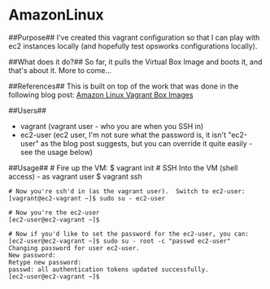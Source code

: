 AmazonLinux
====

##Purpose##
I've created this vagrant configuration so that I can play with ec2 instances locally (and
  hopefully test opsworks configurations locally).

##What does it do?##
So far, it pulls the Virtual Box Image and boots it, and that's about it.  More to come...

##References##
This is built on top of the work that was done in the following blog post:
[Amazon Linux Vagrant Box Images](https://www.geekandi.com/2014/04/13/amazon-linux-vagrant-box-images/)

##Users##
* vagrant (vagrant user - who you are when you SSH in)
* ec2-user (ec2 user, I'm not sure what the password is, it isn't "ec2-user" as the
blog post suggests, but you can override it quite easily - see the usage below)

##Usage##
    # Fire up the VM:
    $ vagrant init
    # SSH Into the VM (shell access) - as vagrant user
    $ vagrant ssh

    # Now you're ssh'd in (as the vagrant user).  Switch to ec2-user:
    [vagrant@ec2-vagrant ~]$ sudo su - ec2-user

    # Now you're the ec2-user
    [ec2-user@ec2-vagrant ~]$

    # Now if you'd like to set the password for the ec2-user, you can:
    [ec2-user@ec2-vagrant ~]$ sudo su - root -c "passwd ec2-user"
    Changing password for user ec2-user.
    New password:
    Retype new password:
    passwd: all authentication tokens updated successfully.
    [ec2-user@ec2-vagrant ~]$
    

